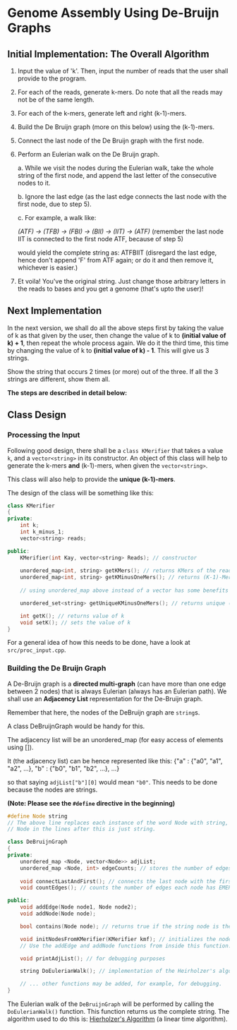 # Genome Assembly Using De-Bruijn Graphs

## Initial Implementation: The Overall Algorithm

1. Input the value of 'k'. Then, input the number of reads that the user shall provide to the program.
2. For each of the reads, generate k-mers. Do note that all the reads may not be of the same length. 
3. For each of the k-mers, generate left and right (k-1)-mers.

4. Build the De Bruijn graph (more on this below) using the (k-1)-mers.

5. Connect the last node of the De Bruijn graph with the first node.

6. Perform an Eulerian walk on the De Bruijn graph.

   a. While we visit the nodes during the Eulerian walk, take the whole string of the first node, and append the last letter of the consecutive nodes to it.
   
   b. Ignore the last edge (as the last edge connects the last node with the first node, due to step 5).

   c. For example, a walk like:

	_(ATF) -> (TFB) -> (FBI) -> (BII) -> (IIT) -> (ATF)_ (remember the last node IIT is connected to the first node ATF, because of step 5)

	would yield the complete string as: ATFBIIT (disregard the last edge, hence don't append 'F' from ATF again; or do it and then remove it, whichever is easier.)

7. Et voila! You've the original string. Just change those arbitrary letters in the reads to bases and you get a genome (that's upto the user)!


## Next Implementation

In the next version, we shall do all the above steps first by taking the value of k as that given by the user, then change the value of k to **(initial value of k) + 1**, then repeat the whole process again. We do it the third time, this time by changing the value of k to **(initial value of k) - 1**. This will give us 3 strings.

Show the string that occurs 2 times (or more) out of the three. If all the 3 strings are different, show them all.

**The steps are described in detail below:**

## Class Design

### Processing the Input

Following good design, there shall be a `class KMerifier` that takes a value `k`, and a `vector<string>` in its constructor.
An object of this class will help to generate the k-mers **and** (k-1)-mers, when given the `vector<string>`.

This class will also help to provide the **unique (k-1)-mers**.

The design of the class will be something like this:

```cpp
class KMerifier
{
private:
	int k;
	int k_minus_1;
	vector<string> reads;

public:
	KMerifier(int Kay, vector<string> Reads); // constructor
	
	unordered_map<int, string> getKMers(); // returns KMers of the reads, in order
	unordered_map<int, string> getKMinusOneMers(); // returns (K-1)-Mers of the reads in order
	
	// using unordered_map above instead of a vector has some benefits here

	unordered_set<string> getUniqueKMinusOneMers(); // returns unique (k-1)-mers

	int getK(); // returns value of k
	void setK(); // sets the value of k
}
```
For a general idea of how this needs to be done, have a look at `src/proc_input.cpp`.


### Building the De Bruijn Graph

A De-Bruijn graph is a **directed multi-graph** (can have more than one edge between 2 nodes) that is always Eulerian (always has an Eulerian path).
We shall use an **Adjacency List** representation for the De-Bruijn graph. 

Remember that here, the nodes of the DeBruijn graph are `string`s.

A class DeBruijnGraph would be handy for this.

The adjacency list will be an unordered_map (for easy access of elements using []).

It (the adjacency list) can be hence represented like this:
{"a" : {"a0", "a1", "a2", ...},
"b" : {"b0", "b1", "b2", ...}, ...}

so that saying `adjList["b"][0]` would mean `"b0"`. This needs to be done because the nodes are strings.

__(Note: Please see the `#define` directive in the beginning)__

```cpp
#define Node string
// The above line replaces each instance of the word Node with string, like find and replace
// Node in the lines after this is just string.

class DeBruijnGraph
{
private:
	unordered_map <Node, vector<Node>> adjList;
	unordered_map <Node, int> edgeCounts; // stores the number of edges each node has EMERGING from it
	
	void connectLastAndFirst(); // connects the last node with the first node
	void countEdges(); // counts the number of edges each node has EMERGING from it (populates edge_counts)

public:
	void addEdge(Node node1, Node node2);
	void addNode(Node node);

	bool contains(Node node); // returns true if the string node is there in the graph

	void initNodesFromKMerifier(KMerifier kmf); // initializes the nodes from an object of a KMerifier class type. 
	// Use the addEdge and addNode functions from inside this function.

	void printAdjList(); // for debugging purposes

	string DoEulerianWalk(); // implementation of the Heirholzer's algorithm.

	// ... other functions may be added, for example, for debugging.
}
```

The Eulerian walk of the `DeBruijnGraph` will be performed by calling the `DoEulerianWalk()` function. This function returns us the complete string.
The algorithm used to do this is: [Hierholzer's Algorithm](https://www.geeksforgeeks.org/hierholzers-algorithm-directed-graph/) (a linear time algorithm).



